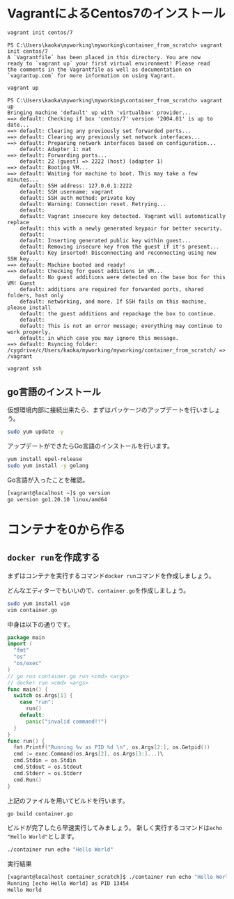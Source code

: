 




# VagrantによるCentos7のインストール


```sh
vagrant init centos/7
```


```
PS C:\Users\kaoka\myworking\myworking\container_from_scratch> vagrant init centos/7
A `Vagrantfile` has been placed in this directory. You are now
ready to `vagrant up` your first virtual environment! Please read
the comments in the Vagrantfile as well as documentation on
`vagrantup.com` for more information on using Vagrant.
```


```sh
vagrant up
```

```
PS C:\Users\kaoka\myworking\myworking\container_from_scratch> vagrant up
Bringing machine 'default' up with 'virtualbox' provider...
==> default: Checking if box 'centos/7' version '2004.01' is up to date...
==> default: Clearing any previously set forwarded ports...
==> default: Clearing any previously set network interfaces...
==> default: Preparing network interfaces based on configuration...
    default: Adapter 1: nat
==> default: Forwarding ports...
    default: 22 (guest) => 2222 (host) (adapter 1)
==> default: Booting VM...
==> default: Waiting for machine to boot. This may take a few minutes...
    default: SSH address: 127.0.0.1:2222
    default: SSH username: vagrant
    default: SSH auth method: private key
    default: Warning: Connection reset. Retrying...
    default:
    default: Vagrant insecure key detected. Vagrant will automatically replace
    default: this with a newly generated keypair for better security.
    default:
    default: Inserting generated public key within guest...
    default: Removing insecure key from the guest if it's present...
    default: Key inserted! Disconnecting and reconnecting using new SSH key...
==> default: Machine booted and ready!
==> default: Checking for guest additions in VM...
    default: No guest additions were detected on the base box for this VM! Guest
    default: additions are required for forwarded ports, shared folders, host only
    default: networking, and more. If SSH fails on this machine, please install
    default: the guest additions and repackage the box to continue.
    default:
    default: This is not an error message; everything may continue to work properly,
    default: in which case you may ignore this message.
==> default: Rsyncing folder: /cygdrive/c/Users/kaoka/myworking/myworking/container_from_scratch/ => /vagrant
```


```sh
vagrant ssh
```



## go言語のインストール

仮想環境内部に接続出来たら、まずはパッケージのアップデートを行いましょう。

```sh
sudo yum update -y
```

アップデートができたらGo言語のインストールを行います。

```sh
yum install epel-release
sudo yum install -y golang
```

Go言語が入ったことを確認。

```sh
[vagrant@localhost ~]$ go version
go version go1.20.10 linux/amd64
```



# コンテナを0から作る

## `docker run`を作成する

まずはコンテナを実行するコマンド`docker run`コマンドを作成しましょう。


どんなエディターでもいいので、`container.go`を作成しましょう。

```sh
sudo yum install vim
vim container.go
```

中身は以下の通りです。

```go
package main
import (
  "fmt"
  "os"
  "os/exec"
)
// go run container.go run <cmd> <args>
// docker run <cmd> <args>
func main() {
  switch os.Args[1] {
    case "run":
      run()
    default:
      panic("invalid command!!")
  }
}
func run() {
  fmt.Printf("Running %v as PID %d \n", os.Args[2:], os.Getpid())
  cmd := exec.Command(os.Args[2], os.Args[3:]...)\
  cmd.Stdin = os.Stdin
  cmd.Stdout = os.Stdout
  cmd.Stderr = os.Stderr
  cmd.Run()
}
```


上記のファイルを用いてビルドを行います。

```sh
go build container.go
```

ビルドが完了したら早速実行してみましょう。
新しく実行するコマンドは`echo "Hello World"`とします。


```sh
./container run echo "Hello World"
```

実行結果

```sh
[vagrant@localhost container_scratch]$ ./container run echo "Hello World"
Running [echo Hello World] as PID 13454
Hello World
```


































